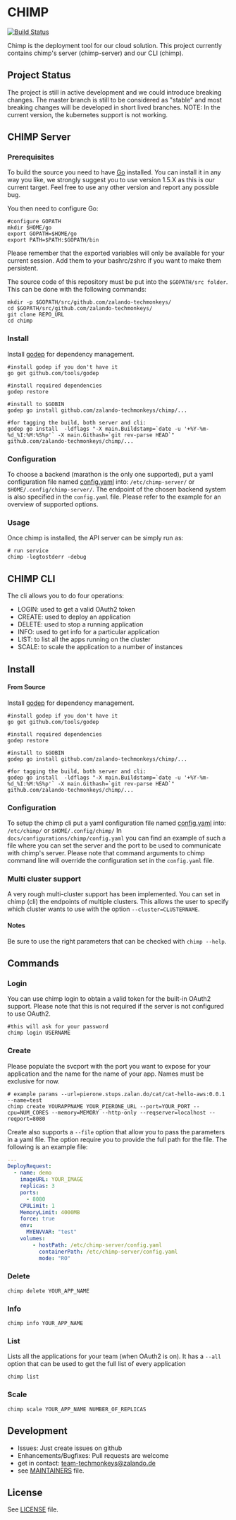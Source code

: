 # CHIMP
[![Build Status](https://travis-ci.org/zalando-techmonkeys/chimp.svg?branch=master)](https://travis-ci.org/zalando-techmonkeys/chimp)

Chimp is the deployment tool for our cloud solution.
This project currently contains chimp's server (chimp-server) and our CLI (chimp).

## Project Status
The project is still in active development and we could introduce breaking changes. The master branch is still to be considered as "stable" and most breaking changes will be developed in short lived branches.
NOTE: In the current version, the kubernetes support is not working.

## CHIMP Server


### Prerequisites

To build the source you need to have [Go](https://golang.org/) installed. You
can install it in any way you like, we strongly suggest you to use version 1.5.X as this is our current target. Feel free to use any other version and report any possible bug.

You then need to configure Go:

````shell
#configure GOPATH
mkdir $HOME/go
export GOPATH=$HOME/go
export PATH=$PATH:$GOPATH/bin
````
Please remember that the exported variables will only be available for your
current session. Add them to your bashrc/zshrc if you want to make them
persistent.

The source code of this repository must be put into the ```$GOPATH/src folder```.
This can be done with the following commands:

````shell
mkdir -p $GOPATH/src/github.com/zalando-techmonkeys/
cd $GOPATH/src/github.com/zalando-techmonkeys/
git clone REPO_URL
cd chimp
````

### Install

Install [godep](https://github.com/tools/godep) for dependency management.

````shell
#install godep if you don't have it
go get github.com/tools/godep

#install required dependencies
godep restore

#install to $GOBIN
godep go install github.com/zalando-techmonkeys/chimp/...

#for tagging the build, both server and cli:
godep go install  -ldflags "-X main.Buildstamp=`date -u '+%Y-%m-%d_%I:%M:%S%p'` -X main.Githash=`git rev-parse HEAD`"   github.com/zalando-techmonkeys/chimp/...
````

### Configuration
To choose a backend (marathon is the only one supported), put a yaml configuration
file named [config.yaml](docs/configurations/chimp-server/config.yaml) into: ```/etc/chimp-server/``` or ```$HOME/.config/chimp-server/```.
The endpoint of the chosen backend system is also specified in the ```config.yaml``` file. Please refer to the example for an overview of supported options.

### Usage
Once chimp is installed, the API server can be simply run as:

````shell
# run service
chimp -logtostderr -debug
````

## CHIMP CLI

The cli allows you to do four operations:

- LOGIN: used to get a valid OAuth2 token
- CREATE: used to deploy an application
- DELETE: used to stop a running application
- INFO: used to get info for a particular application
- LIST: to list all the apps running on the cluster
- SCALE: to scale the application to a number of instances

## Install
#### From Source

Install [godep](https://github.com/tools/godep) for dependency management.

````shell
#install godep if you don't have it
go get github.com/tools/godep

#install required dependencies
godep restore

#install to $GOBIN
godep go install github.com/zalando-techmonkeys/chimp/...

#for tagging the build, both server and cli:
godep go install  -ldflags "-X main.Buildstamp=`date -u '+%Y-%m-%d_%I:%M:%S%p'` -X main.Githash=`git rev-parse HEAD`"   github.com/zalando-techmonkeys/chimp/...
````

### Configuration
To setup the chimp cli put a yaml configuration file named [config.yaml](docs/configurations/chimp/config.yaml) into: ```/etc/chimp/``` or ```$HOME/.config/chimp/``` In ```docs/configurations/chimp/config.yaml``` you can find an example of such a file where you can set the server and the port to be used to communicate with chimp's server.
Please note that command arguments to chimp command line will override the configuration set in the ```config.yaml``` file.


### Multi cluster support
A very rough multi-cluster support has been implemented.
You can set in chimp (cli) the endpoints of multiple clusters. This allows the user to specify which cluster wants to use with the option ```--cluster=CLUSTERNAME```.

#### Notes
Be sure to use the right parameters that can be checked with ```chimp --help```.


## Commands

### Login
You can use chimp login to obtain a valid token for the built-in OAuth2 support. Please note that this is not required if
the server is not configured to use OAuth2.
````shell
#this will ask for your password
chimp login USERNAME
````

### Create
Please populate the svcport with the port you want to expose for your application and the name for the name of your app. Names must be exclusive for now.

````shell
# example params --url=pierone.stups.zalan.do/cat/cat-hello-aws:0.0.1 --name=test
chimp create YOURAPPNAME YOUR_PIERONE_URL --port=YOUR_PORT --cpu=NUM_CORES --memory=MEMORY --http-only --reqserver=localhost --reqport=8080
````

Create also supports a ```--file``` option that allow you to pass the parameters in a yaml file. The option require you to provide the full path for the file.
The following is an example file:

````yaml
---
DeployRequest:
  - name: demo
    imageURL: YOUR_IMAGE
    replicas: 3
    ports:
      - 8080
    CPULimit: 1
    MemoryLimit: 4000MB
    force: true
    env:
      MYENVVAR: "test"
    volumes:
        - hostPath: /etc/chimp-server/config.yaml
          containerPath: /etc/chimp-server/config.yaml
          mode: "RO"
````

### Delete
````
chimp delete YOUR_APP_NAME
````

### Info
````
chimp info YOUR_APP_NAME
````

### List
Lists all the applications for your team (when OAuth2 is on). It has a ```--all``` option that can be used to get the full list of every application
````
chimp list
````

### Scale
````
chimp scale YOUR_APP_NAME NUMBER_OF_REPLICAS
````

## Development
* Issues: Just create issues on github
* Enhancements/Bugfixes: Pull requests are welcome
* get in contact: team-techmonkeys@zalando.de
* see [MAINTAINERS](MAINTAINERS)
file.

## License

See [LICENSE](LICENSE) file.
